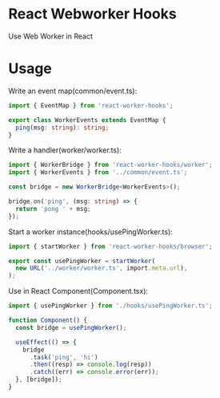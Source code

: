 # React Webworker Hooks

Use Web Worker in React

# Usage

Write an event map(common/event.ts):

```typescript
import { EventMap } from 'react-worker-hooks';

export class WorkerEvents extends EventMap {
  ping(msg: string): string;
}
```

Write a handler(worker/worker.ts):

```typescript
import { WorkerBridge } from 'react-worker-hooks/worker';
import { WorkerEvents } from '../common/event.ts';

const bridge = new WorkerBridge<WorkerEvents>();

bridge.on('ping', (msg: string) => {
  return 'pong ' + msg;
});
```

Start a worker instance(hooks/usePingWorker.ts):

```typescript
import { startWorker } from 'react-worker-hooks/browser';

export const usePingWorker = startWorker(
  new URL('../worker/worker.ts', import.meta.url),
);
```

Use in React Component(Component.tsx):

```typescript
import { usePingWorker } from './hooks/usePingWorker.ts';

function Component() {
  const bridge = usePingWorker();

  useEffect(() => {
    bridge
      .task('ping', 'hi')
      .then((resp) => console.log(resp))
      .catch((err) => console.error(err));
  }, [bridge]);
}
```
